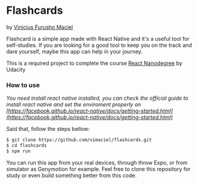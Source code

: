 # Flashcards


by [Vinicius Furusho Maciel](https://www.linkedin.com/in/vimaciel)

Flashcard is a simple app made with React Native and it's a useful tool for self-studies. If you are looking for a good tool to keep you on the track and dare yourself, maybe this app can help in your journey. 

This is a required project to complete the course [React Nanodegree](https://br.udacity.com/course/react-nanodegree--nd019) by Udacity

### How to use
*You need install react native installed, you can check the official guide to install react native and set the enviroment properly on [https://facebook.github.io/react-native/docs/getting-started.html](https://facebook.github.io/react-native/docs/getting-started.html)*

Said that, follow the steps bellow:


```sh
$ git clone https://github.com/vimaciel/flashcards.git
$ cd flashcards
$ npm run
```

You can run this app from your real devices, through throw Expo, or from simulator as Genymotion for example.
Feel free to clone this repository for study or even build something better from this code.

